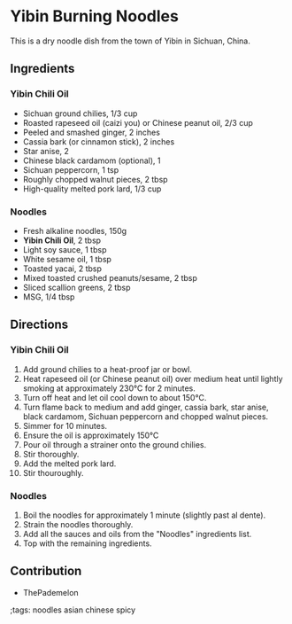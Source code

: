 # Yibin Burning Noodles

This is a dry noodle dish from the town of Yibin in Sichuan, China.

## Ingredients

### Yibin Chili Oil

- Sichuan ground chilies, 1/3 cup
- Roasted rapeseed oil (caizi you) or Chinese peanut oil, 2/3 cup
- Peeled and smashed ginger, 2 inches
- Cassia bark (or cinnamon stick), 2 inches
- Star anise, 2
- Chinese black cardamom (optional), 1
- Sichuan peppercorn, 1 tsp
- Roughly chopped walnut pieces, 2 tbsp
- High-quality melted pork lard, 1/3 cup

### Noodles

- Fresh alkaline noodles, 150g
- **Yibin Chili Oil**, 2 tbsp
- Light soy sauce, 1 tbsp
- White sesame oil, 1 tbsp
- Toasted yacai, 2 tbsp
- Mixed toasted crushed peanuts/sesame, 2 tbsp
- Sliced scallion greens, 2 tbsp
- MSG, 1/4 tbsp

## Directions

### Yibin Chili Oil

1. Add ground chilies to a heat-proof jar or bowl.
2. Heat rapeseed oil (or Chinese peanut oil) over medium heat until lightly smoking at approximately 230°C for 2 minutes.
3. Turn off heat and let oil cool down to about 150°C.
4. Turn flame back to medium and add ginger, cassia bark, star anise, black cardamom, Sichuan peppercorn and chopped walnut pieces.
5. Simmer for 10 minutes.
6. Ensure the oil is approximately 150°C
7. Pour oil through a strainer onto the ground chilies.
8. Stir thoroughly.
9. Add the melted pork lard.
10. Stir thouroughly.

### Noodles

1. Boil the noodles for approximately 1 minute (slightly past al dente).
2. Strain the noodles thoroughly.
3. Add all the sauces and oils from the "Noodles" ingredients list.
4. Top with the remaining ingredients.

## Contribution

- ThePademelon

;tags: noodles asian chinese spicy
